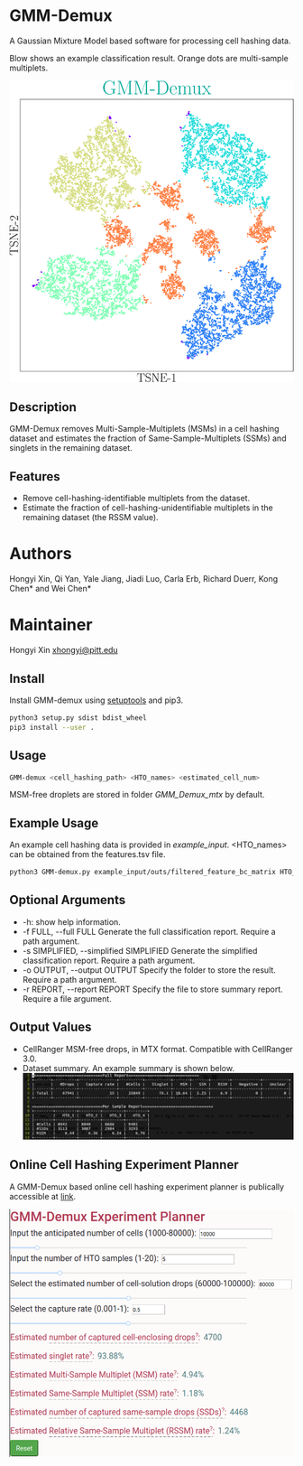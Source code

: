# GMM-Demux 
A Gaussian Mixture Model based software for processing cell hashing data.

Blow shows an example classification result. Orange dots are multi-sample multiplets.

![GMM-Demux example](GMM_simplified.png)

## Description
GMM-Demux removes Multi-Sample-Multiplets (MSMs) in a cell hashing dataset and estimates the fraction of Same-Sample-Multiplets (SSMs) and singlets in the remaining dataset.

## Features
* Remove cell-hashing-identifiable multiplets from the dataset.
* Estimate the fraction of cell-hashing-unidentifiable multiplets in the remaining dataset (the RSSM value).

# Authors
 Hongyi Xin, Qi Yan, Yale Jiang, Jiadi Luo, Carla Erb, Richard Duerr, Kong Chen* and Wei Chen*

# Maintainer
Hongyi Xin <xhongyi@pitt.edu>


## Install

Install GMM-demux using [setuptools](https://packaging.python.org/tutorials/installing-packages/) and pip3.

```bash
python3 setup.py sdist bdist_wheel
pip3 install --user . 
```

## Usage
```bash
GMM-demux <cell_hashing_path> <HTO_names> <estimated_cell_num>
```
MSM-free droplets are stored in folder *GMM_Demux_mtx* by default.

## Example Usage
An example cell hashing data is provided in *example_input*. <HTO_names> can be obtained from the features.tsv file.
```bash
python3 GMM-demux.py example_input/outs/filtered_feature_bc_matrix HTO_1,HTO_2,HTO_3,HTO_4 35685
```

## Optional Arguments
* -h: show help information.
* -f FULL, --full FULL  Generate the full classification report. Require a path argument.
* -s SIMPLIFIED, --simplified SIMPLIFIED  Generate the simplified classification report. Require a path argument.
* -o OUTPUT, --output OUTPUT  Specify the folder to store the result. Require a path argument.
* -r REPORT, --report REPORT  Specify the file to store summary report. Require a file argument.
 
## Output Values
* CellRanger MSM-free drops, in MTX format. Compatible with CellRanger 3.0.
* Dataset summary. An example summary is shown below.
![Summary example](summary.jpg)


## Online Cell Hashing Experiment Planner
A GMM-Demux based online cell hashing experiment planner is publically accessible at [link](https://www.pitt.edu/~wec47/gmmdemux.html).

![Online explanner example](planner.png)
